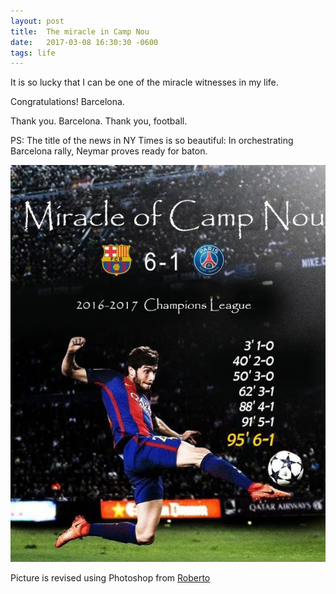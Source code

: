 ```yaml
---
layout: post
title:  The miracle in Camp Nou
date:   2017-03-08 16:30:30 -0600
tags: life
---
```

It is so lucky that I can be one of the miracle witnesses in my life.

Congratulations! Barcelona.

Thank you. Barcelona. Thank you, football.

PS: The title of the news in NY Times is so beautiful: In orchestrating Barcelona rally, Neymar proves ready for baton.

![Roberto](\image\Roberto-3.jpg)

Picture is revised using Photoshop from [Roberto](https://pic4.zhimg.com/v2-5d61d66b81bcced92c65b31d3c8959cf_b.jpg)
